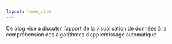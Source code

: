 ```yaml
---
layout: home_site
---
```


Ce blog vise à discuter l’apport de la visualisation de données à la compréhension des algorithmes d’apprentissage automatique.
